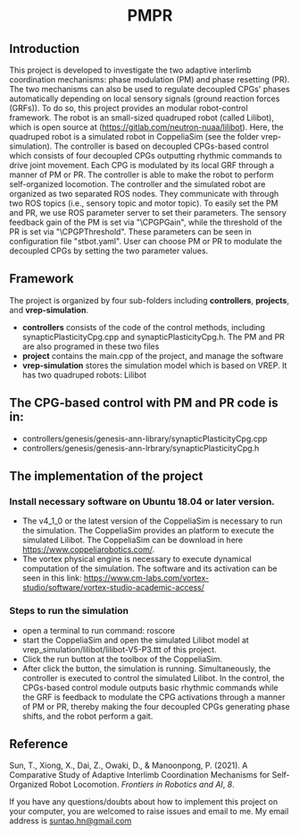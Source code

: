 # <center> PMPR</center>


## Introduction

This project is developed to investigate the two adaptive interlimb coordination mechanisms: phase modulation (PM) and phase resetting (PR). The two mechanisms can also be used to regulate decoupled CPGs' phases automatically depending on local sensory signals (ground reaction forces (GRFs)). To do so, this project provides an modular robot-control framework. The robot is an small-sized quadruped robot (called Lilibot), which is open source at (https://gitlab.com/neutron-nuaa/lilibot). Here, the quadruped  robot   is a simulated robot in CoppeliaSim (see the folder vrep-simulation). The controller is based on decoupled CPGs-based control which consists of four decoupled CPGs outputting rhythmic commands to drive joint movement. Each CPG is modulated by its local GRF through a manner of PM or PR. The controller is able to make the robot to perform self-organized locomotion. The controller and the simulated robot are organized as two separated ROS nodes. They communicate with through two ROS topics (i.e., sensory topic and motor topic). To easily set the PM and PR, we use ROS parameter server to set their parameters. The sensory feedback gain of the PM is set via "\CPGPGain", while the threshold of the PR is set via "\CPGPThreshold". These parameters can be seen in configuration file "stbot.yaml". User can choose PM or PR to modulate the decoupled CPGs by setting the two parameter values. 

## Framework

The project is organized by four sub-folders including **controllers**, **projects**, and **vrep-simulation**. 

- **controllers** consists of the code of the control methods, including synapticPlasticityCpg.cpp and synapticPlasticityCpg.h. The PM and PR are also programed in these two files
- **project** contains the main.cpp of the project, and manage the software 
- **vrep-simulation** stores the simulation model which is based on VREP.  It has two quadruped robots: Lilibot



## The CPG-based control with PM and PR code is in:

- controllers/genesis/genesis-ann-library/synapticPlasticityCpg.cpp
- controllers/genesis/genesis-ann-lrbrary/synapticPlasticityCpg.h

## The implementation of the project
### Install necessary software on Ubuntu 18.04 or later version.
- The v4_1_0 or the latest version of the CoppeliaSim is necessary to run the simulation. The CoppeliaSim provides an platform to execute the simulated Lilibot. The CoppeliaSim can be download in here https://www.coppeliarobotics.com/.
- The vortex physical engine is necessary to execute dynamical computation of the simulation. The software and its activation can be seen in this link: https://www.cm-labs.com/vortex-studio/software/vortex-studio-academic-access/

### Steps to run the simulation
- open a terminal to run command: roscore
- start the CoppeliaSim and open the simulated Lilibot model at vrep_simulation/lilibot/lilibot-V5-P3.ttt of this project. 
- Click the run button at the toolbox of the CoppeliaSim.
- After click the button, the simulation is running. Simultaneously, the controller is executed to control the simulated Lilibot. In the control, the CPGs-based control module outputs basic rhythmic commands while the GRF is feedback to modulate the CPG activations through a manner of PM  or PR, thereby making the four decoupled CPGs generating phase shifts, and the robot perform a gait. 




## Reference

Sun, T., Xiong, X., Dai, Z., Owaki, D., & Manoonpong, P. (2021). A Comparative Study of Adaptive Interlimb Coordination Mechanisms for Self-Organized Robot Locomotion. *Frontiers in Robotics and AI*, *8*.

If you have any questions/doubts  about how to implement this project on your computer, you are welcomed to raise issues and email to me. My email address is suntao.hn@gmail.com
